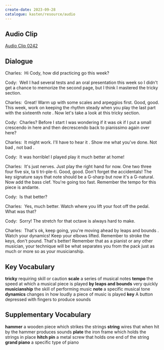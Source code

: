 ```yaml
---
create-date: 2023-09-28
catalogue: kasten/resource/audio
---
```


## Audio Clip
[Audio Clip 0242](https://archive.org/download/englishpod_all/englishpod_0242dg.mp3)

## Dialogue
Charles:  Hi Cody, how did practicing go this week? 

Cody:  Well I had several tests and an oral presentation this week so I didn't get a chance to memorize the second page, but I think I mastered the tricky section. 

Charles:  Great! Warm up with some scales and arpeggios first. Good, good. This week, work on keeping the rhythm steady when you play the  last part with the sixteenth note . Now let's take a look at this tricky section. 

Cody:  Charles? Before I start I was wondering if it was ok if I put a small crescendo in here and then decrescendo back to pianissimo again over here? 

Charles:  It might work. I'll have to hear it . Show me what you've done. Not bad , not bad . 

Cody:  It  was horrible! I played play it  much better at home! 

Charles:  It's just nerves. Just play  the right hand for now. One two three four five six, ta ti tri-ple-ti. Good, good. Don't forget the accidentals! The key signature says that note should be a G-sharp but now it's a G-natural. Now add the bass clef. You're going too fast. Remember the tempo for this piece is andante. 

Cody:  Is that better? 

Charles:  Yes, much better. Watch where you lift your foot off the pedal. What was that? 

Cody:  Sorry! The stretch for that octave is always hard to make. 

Charles:  That's ok, keep going, you're moving ahead by leaps and bounds . Watch your dynamics! Keep your elbows lifted. Remember to stroke the keys, don't pound. That's better! Remember that as a pianist or any other musician, your technique will be what separates you from the pack just as much or more so as your musicianship. 

## Key Vocabulary
**tricky**                   requiring skill or caution
**scale**                    a series of musical notes
**tempo**                    the speed at which a musical piece is played
**by leaps and bounds**      very quickly
**musicianship**             the skill of performing music
**note**                     a specific musical tone
**dynamics**                 changes in how loudly a piece of music is played
**key**                      A button depressed with fingers to produce sounds

## Supplementary Vocabulary
**hammer**           a wooden piece which strikes the strings
**string**           wires that when hit by the hammer produces sounds
**plate**            the iron frame which holds the strings in place
**hitch pin**        a metal screw that holds one end of the string
**grand piano**      a specific type of piano
